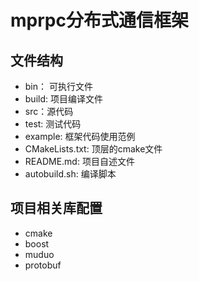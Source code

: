 # mprpc分布式通信框架

## 文件结构

- bin： 可执行文件
- build: 项目编译文件
- src：源代码
- test: 测试代码
- example: 框架代码使用范例
- CMakeLists.txt: 顶层的cmake文件
- README.md: 项目自述文件
- autobuild.sh: 编译脚本

## 项目相关库配置
- cmake
- boost
- muduo
- protobuf

